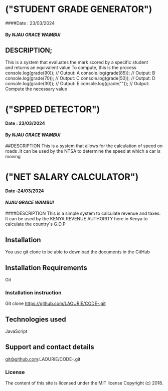 # ("STUDENT GRADE GENERATOR")
####Date : 23/03/2024
#### By *NJAU GRACE WAMBUI*

## DESCRIPTION;
This is a system that evaluates the mark scored by a specific student<br>and returns an equivalent value
To compute, this is the process console.log(grade(90)); // Output: A
console.log(grade(85)); // Output: B
console.log(grade(70)); // Output: C
console.log(grade(50)); // Output: D
console.log(grade(30)); // Output: E
console.log(grade("")); // Output: Compute the necessary value

# ("SPPED DETECTOR")
#### Date : 23/03/2024
#### By *NJAU GRACE WAMBUI*

##DESCRIPTION
This is a system that allows for the calculation of speed on roads .It can be used by the NTSA to determine the speed at which  a car is moving

# ("NET SALARY CALCULATOR")
#### Date :24/03/2024
#### *NJAU GRACE WAMBUI*

####DESCRIPTION
This is a simple system to calculate revenue and taxes. It can be used by the KENYA REVENUE AUTHORITY here in Kenya to calculate the country`s G.D.P
## Installation
You use git clone to be able to download the documents in the GitHub

## Installation Requirements
Git
### Installation instruction
Git clone https://github.com/LAOURIE/CODE-.git

## Technologies used
JavaScript
## Support and contact details
git@github.com:LAOURIE/CODE-.git
### License
The content of this site is licensed under the MIT license
Copyright (c) 2018.




